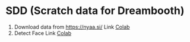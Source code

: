 # SDD (Scratch data for Dreambooth)

1. Download data from https://nyaa.si/ Link [Colab](https://github.com/SlimeVRX/SDD/blob/main/Torrent_To_Google_Drive_Downloader.ipynb)
2. Detect Face Link [Colab](https://colab.research.google.com/drive/1crmBn18VjdzR1ksTDvzESdEC-9N6ksLW?usp=sharing)
